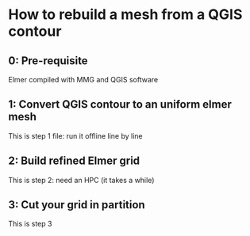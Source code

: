 How to rebuild a mesh from a QGIS contour
=========================================

0: Pre-requisite
----------------

Elmer compiled with MMG and QGIS software

1: Convert QGIS contour to an uniform elmer mesh
------------------------------------------------

This is step 1 file: run it offline line by line

2: Build refined Elmer grid
---------------------------

This is step 2: need an HPC (it takes a while)

3: Cut your grid in partition
-----------------------------

This is step 3
